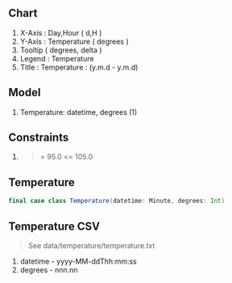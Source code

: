 Chart
-----
1. X-Axis : Day,Hour ( d,H )
2. Y-Axis : Temperature ( degrees )
3. Tooltip ( degrees, delta )
4. Legend : Temperature
5. Title : Temperature : (y.m.d - y.m.d)

Model
-----
1. Temperature: datetime, degrees (1)

Constraints
-----------
1. >= 95.0 <= 105.0

Temperature
-----------
```scala
final case class Temperature(datetime: Minute, degrees: Int)
```

Temperature CSV
---------------
>See data/temperature/temperature.txt
1. datetime - yyyy-MM-ddThh:mm:ss
2. degrees - nnn.nn